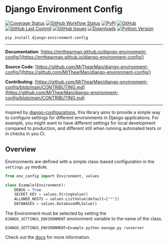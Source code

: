 # Django Environment Config

[![Coverage Status][coverage-badge]][coverage]
[![GitHub Workflow Status][status-badge]][status]
[![PyPI][pypi-badge]][pypi]
[![GitHub][licence-badge]][licence]
[![GitHub Last Commit][repo-badge]][repo]
[![GitHub Issues][issues-badge]][issues]
[![Downloads][downloads-badge]][pypi]
[![Python Version][version-badge]][pypi]

```shell
pip install django-environment-config
```

---

**Documentation**: [https://mrthearman.github.io/django-environment-config/](https://mrthearman.github.io/django-environment-config/)

**Source Code**: [https://github.com/MrThearMan/django-environment-config/](https://github.com/MrThearMan/django-environment-config/)

**Contributing**: [https://github.com/MrThearMan/django-environment-config/blob/main/CONTRIBUTING.md](https://github.com/MrThearMan/django-environment-config/blob/main/CONTRIBUTING.md)

---

Inspired by [django-configurations], this library aims to provide a simple way to configure
settings for different environments in Django applications. For example, you might want to
have different settings for local development compared to production, and different still when
running automated tests or in checks in you CI.

## Overview

Environments are defined with a simple class-based configuration in the `settings.py` module.

```python
from env_config import Environment, values

class Example(Environment):
    DEBUG = True
    SECRET_KEY = values.StringValue()
    ALLOWED_HOSTS = values.ListValue(default=["*"])
    DATABASES = values.DatabaseURLValue()
```

The Environment must be selected by setting the `DJANGO_SETTINGS_ENVIRONMENT`
environment variable to the name of the class.

```shell
DJANGO_SETTINGS_ENVIRONMENT=Example python manage.py runserver
```

Check out the [docs] for more information.

[django-configurations]: https://github.com/jazzband/django-configurations
[docs]: https://mrthearman.github.io/django-environment-config/

[coverage-badge]: https://coveralls.io/repos/github/MrThearMan/django-environment-config/badge.svg?branch=main
[status-badge]: https://img.shields.io/github/actions/workflow/status/MrThearMan/django-environment-config/test.yml?branch=main
[pypi-badge]: https://img.shields.io/pypi/v/django-environment-config
[licence-badge]: https://img.shields.io/github/license/MrThearMan/django-environment-config
[repo-badge]: https://img.shields.io/github/last-commit/MrThearMan/django-environment-config
[issues-badge]: https://img.shields.io/github/issues-raw/MrThearMan/django-environment-config
[version-badge]: https://img.shields.io/pypi/pyversions/django-environment-config
[downloads-badge]: https://img.shields.io/pypi/dm/django-environment-config

[coverage]: https://coveralls.io/github/MrThearMan/django-environment-config?branch=main
[status]: https://github.com/MrThearMan/django-environment-config/actions/workflows/test.yml
[pypi]: https://pypi.org/project/django-environment-config
[licence]: https://github.com/MrThearMan/django-environment-config/blob/main/LICENSE
[repo]: https://github.com/MrThearMan/django-environment-config/commits/main
[issues]: https://github.com/MrThearMan/django-environment-config/issues
